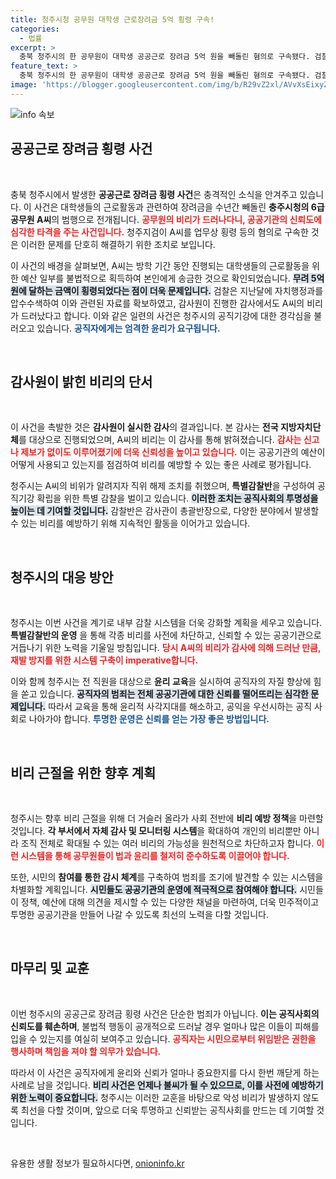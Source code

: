 ```yaml
---
title: 청주시청 공무원 대학생 근로장려금 5억 횡령 구속!
categories:
  - 법률
excerpt: >
  충북 청주시의 한 공무원이 대학생 공공근로 장려금 5억 원을 빼돌린 혐의로 구속됐다. 검찰은 특별감찰을 통해 이 부패 사건의 전말을 밝혀내며, 공직기강 확립에 나섰다.
feature_text: >
  충북 청주시의 한 공무원이 대학생 공공근로 장려금 5억 원을 빼돌린 혐의로 구속됐다. 검찰은 특별감찰을 통해 이 부패 사건의 전말을 밝혀내며, 공직기강 확립에 나섰다.
image: 'https://blogger.googleusercontent.com/img/b/R29vZ2xl/AVvXsEixyZcFfHzMRdzZMjFBmAUKJYCLCGyLL1o632UiGVXcaFdKo_bkvkuCioo0uUKlGfBVcT3P84aROyZIXSBEx3Aw5nCQ3pTgDom1WDC4m8eifvWiAmWEEVb4x6G_l8C0QH225ldMjyaFvpxGEBGNO37VmDTDMHGhJPq73UglMfDca1-0aw/s1600/blogspot.png'
---
```


<p><img src="https://blogger.googleusercontent.com/img/b/R29vZ2xl/AVvXsEixyZcFfHzMRdzZMjFBmAUKJYCLCGyLL1o632UiGVXcaFdKo_bkvkuCioo0uUKlGfBVcT3P84aROyZIXSBEx3Aw5nCQ3pTgDom1WDC4m8eifvWiAmWEEVb4x6G_l8C0QH225ldMjyaFvpxGEBGNO37VmDTDMHGhJPq73UglMfDca1-0aw/s1600/blogspot.png" alt="info 속보" /></p>

<h2 data-ke-size="size26">공공근로 장려금 횡령 사건</h2>

<p data-ke-size="size16">&nbsp;</p>

<p>충북 청주시에서 발생한 <b>공공근로 장려금 횡령 사건</b>은 충격적인 소식을 안겨주고 있습니다. 이 사건은 대학생들의 근로활동과 관련하여 장려금을 수년간 빼돌린 <b>충주시청의 6급 공무원 A씨</b>의 범행으로 전개됩니다. <b><span style="color: #ee2323;">공무원의 비리가 드러나다니, 공공기관의 신뢰도에 심각한 타격을 주는 사건입니다.</span></b> 청주지검이 A씨를 업무상 횡령 등의 혐의로 구속한 것은 이러한 문제를 단호히 해결하기 위한 조치로 보입니다. </p>

<p>이 사건의 배경을 살펴보면, A씨는 방학 기간 동안 진행되는 대학생들의 근로활동을 위한 예산 일부를 불법적으로 획득하여 본인에게 송금한 것으로 확인되었습니다. <b><span style="background-color: #21538527;">무려 5억 원에 달하는 금액이 횡령되었다는 점이 더욱 문제입니다.</span></b> 검찰은 지난달에 자치행정과를 압수수색하여 이와 관련된 자료를 확보하였고,  감사원이 진행한 감사에서도 A씨의 비리가 드러났다고 합니다. 이와 같은 일련의 사건은 청주시의 공직기강에 대한 경각심을 불러오고 있습니다. <b><span style="color: #1a5490;">공직자에게는 엄격한 윤리가 요구됩니다.</span></b></p>

<p data-ke-size="size16">&nbsp;</p>

<h2 data-ke-size="size26">감사원이 밝힌 비리의 단서</h2>

<p data-ke-size="size16">&nbsp;</p>

<p>이 사건을 촉발한 것은 <b>감사원이 실시한 감사</b>의 결과입니다. 본 감사는 <b>전국 지방자치단체</b>를 대상으로 진행되었으며, A씨의 비리는 이 감사를 통해 밝혀졌습니다. <b><span style="color: #ee2323;">감사는 신고나 제보가 없이도 이루어졌기에 더욱 신뢰성을 높이고 있습니다.</span></b> 이는 공공기관의 예산이 어떻게 사용되고 있는지를 점검하여 비리를 예방할 수 있는 좋은 사례로 평가됩니다.</p>

<p>청주시는 A씨의 비위가 알려지자 직위 해제 조치를 취했으며, <b>특별감찰반</b>을 구성하여 공직기강 확립을 위한 특별 감찰을 벌이고 있습니다. <b><span style="background-color: #21538527;">이러한 조치는 공직사회의 투명성을 높이는 데 기여할 것입니다.</span></b> 감찰반은 감사관이 총괄반장으로, 다양한 분야에서 발생할 수 있는 비리를 예방하기 위해 지속적인 활동을 이어가고 있습니다.</p>

<p data-ke-size="size16">&nbsp;</p>

<h2 data-ke-size="size26">청주시의 대응 방안</h2>

<p data-ke-size="size16">&nbsp;</p>

<p>청주시는 이번 사건을 계기로 내부 감찰 시스템을 더욱 강화할 계획을 세우고 있습니다. <b>특별감찰반의 운영</b> 을 통해 각종 비리를 사전에 차단하고, 신뢰할 수 있는 공공기관으로 거듭나기 위한 노력을 기울일 방침입니다. <b><span style="color: #ee2323;">당시 A씨의 비리가 감사에 의해 드러난 만큼, 재발 방지를 위한 시스템 구축이 imperative합니다.</span></b></p>

<p>이와 함께 청주시는 전 직원을 대상으로 <b>윤리 교육</b>을 실시하여 공직자의 자질 향상에 힘을 쏟고 있습니다. <b><span style="background-color: #21538527;">공직자의 범죄는 전체 공공기관에 대한 신뢰를 떨어뜨리는 심각한 문제입니다.</span></b> 따라서 교육을 통해 윤리적 사각지대를 해소하고, 공익을 우선시하는 공직 사회로 나아가야 합니다. <b><span style="color: #1a5490;">투명한 운영은 신뢰를 얻는 가장 좋은 방법입니다.</span></b> </p>

<p data-ke-size="size16">&nbsp;</p>

<h2 data-ke-size="size26">비리 근절을 위한 향후 계획</h2>

<p data-ke-size="size16">&nbsp;</p>

<p>청주시는 향후 비리 근절을 위해 더 거슬러 올라가 사회 전반에 <b>비리 예방 정책</b>을 마련할 것입니다. <b>각 부서에서 자체 감사 및 모니터링 시스템</b>을 확대하여 개인의 비리뿐만 아니라 조직 전체로 확대될 수 있는 여러 비리의 가능성을 원천적으로 차단하고자 합니다. <b><span style="color: #ee2323;">이런 시스템을 통해 공무원들이 법과 윤리를 철저히 준수하도록 이끌어야 합니다.</span></b></p>

<p>또한, 시민의 <b>참여를 통한 감시 체계</b>를 구축하여 범죄를 조기에 발견할 수 있는 시스템을 차별화할 계획입니다. <b><span style="background-color: #21538527;">시민들도 공공기관의 운영에 적극적으로 참여해야 합니다.</span></b> 시민들이 정책, 예산에 대해 의견을 제시할 수 있는 다양한 채널을 마련하여, 더욱 민주적이고 투명한 공공기관을 만들어 나갈 수 있도록 최선의 노력을 다할 것입니다.</p>

<p data-ke-size="size16">&nbsp;</p>

<h2 data-ke-size="size26">마무리 및 교훈</h2>

<p data-ke-size="size16">&nbsp;</p>

<p>이번 청주시의 공공근로 장려금 횡령 사건은 단순한 범죄가 아닙니다. <b>이는 공직사회의 신뢰도를 훼손하며</b>, 불법적 행동이 공개적으로 드러날 경우 얼마나 많은 이들이 피해를 입을 수 있는지를 여실히 보여주고 있습니다. <b><span style="color: #ee2323;">공직자는 시민으로부터 위임받은 권한을 행사하며 책임을 져야 할 의무가 있습니다.</span></b> </p>

<p>따라서 이 사건은 공직자에게 윤리와 신뢰가 얼마나 중요한지를 다시 한번 깨닫게 하는 사례로 남을 것입니다. <b><span style="background-color: #21538527;">비리 사건은 언제나 불씨가 될 수 있으므로, 이를 사전에 예방하기 위한 노력이 중요합니다.</span></b> 청주시는 이러한 교훈을 바탕으로 악성 비리가 발생하지 않도록 최선을 다할 것이며, 앞으로 더욱 투명하고 신뢰받는 공직사회를 만드는 데 기여할 것입니다.</p>

<p data-ke-size="size16">&nbsp;</p>
유용한 생활 정보가 필요하시다면, <a href="https://onioninfo.kr" rel="dofollow">onioninfo.kr</a>


